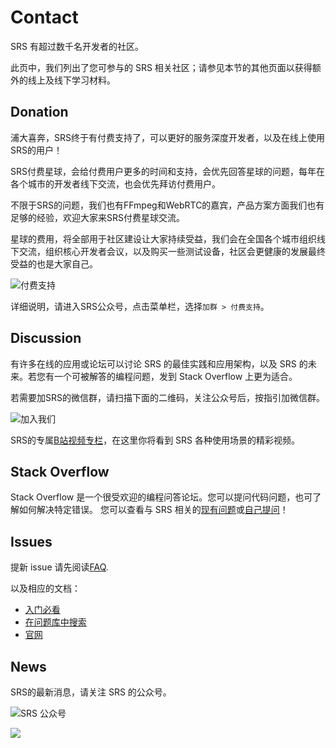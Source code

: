 # Contact 

SRS 有超过数千名开发者的社区。

此页中，我们列出了您可参与的 SRS 相关社区；请参见本节的其他页面以获得额外的线上及线下学习材料。

## Donation

浦大喜奔，SRS终于有付费支持了，可以更好的服务深度开发者，以及在线上使用SRS的用户！

SRS付费星球，会给付费用户更多的时间和支持，会优先回答星球的问题，每年在各个城市的开发者线下交流，也会优先拜访付费用户。

不限于SRS的问题，我们也有FFmpeg和WebRTC的嘉宾，产品方案方面我们也有足够的经验，欢迎大家来SRS付费星球交流。

星球的费用，将全部用于社区建设让大家持续受益，我们会在全国各个城市组织线下交流，组织核心开发者会议，以及购买一些测试设备，社区会更健康的发展最终受益的也是大家自己。

![付费支持](/img/srs-zsxq-no-border.png)

详细说明，请进入SRS公众号，点击菜单栏，选择`加群 > 付费支持`。

## Discussion

有许多在线的应用或论坛可以讨论 SRS 的最佳实践和应用架构，以及 SRS 的未来。若您有一个可被解答的编程问题，发到 Stack Overflow 上更为适合。

若需要加SRS的微信群，请扫描下面的二维码，关注公众号后，按指引加微信群。
  
![加入我们](/img/srs-server-no-border.png)
  
SRS的专属[B站视频专栏](https://space.bilibili.com/430256302)，在这里你将看到 SRS 各种使用场景的精彩视频。

## Stack Overflow

Stack Overflow 是一个很受欢迎的编程问答论坛。您可以提问代码问题，也可了解如何解决特定错误。 您可以查看与 
SRS 相关的[现有问题](https://stackoverflow.com/questions/tagged/simple-realtime-server)或[自己提问](https://stackoverflow.com/questions/ask?tags=simple-realtime-server)！

## Issues

提新 issue 请先阅读[FAQ](/faq).

以及相应的文档：
* [入门必看](https://github.com/ossrs/srs#usage)
* [在问题库中搜索](https://github.com/ossrs/srs/issues)
* [官网](https://ossrs.net)

## News

SRS的最新消息，请关注 SRS 的公众号。

![SRS 公众号](/img/srs-wechat-public.jpg)

![](https://ossrs.net/gif/v1/sls.gif?site=ossrs.net&path=/lts/pages/contact-zh)


